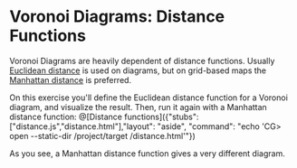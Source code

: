 # Voronoi Diagrams: Distance Functions

Voronoi Diagrams are heavily dependent of distance functions. Usually [Euclidean distance](https://en.wikipedia.org/wiki/Euclidean_distance) is used on diagrams, but on grid-based maps the [Manhattan distance]() is preferred.

On this exercise you'll define the Euclidean distance function for a Voronoi diagram, and visualize the result. Then, run it again with a Manhattan distance function:
@[Distance functions]({"stubs": ["distance.js","distance.html"],"layout": "aside", "command": "echo 'CG> open --static-dir /project/target /distance.html'"})

As you see, a Manhattan distance function gives a very different diagram.